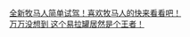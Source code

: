   
[全新牧马人简单试驾！喜欢牧马人的快来看看吧！](http://www.dianyue.me/archives/452/npv7lha6gqzi5ff9/)  
[万万没想到  这个易拉罐居然是个王者！](http://www.dianyue.me/archives/770/j92eg2jb2hfkm7ou/)